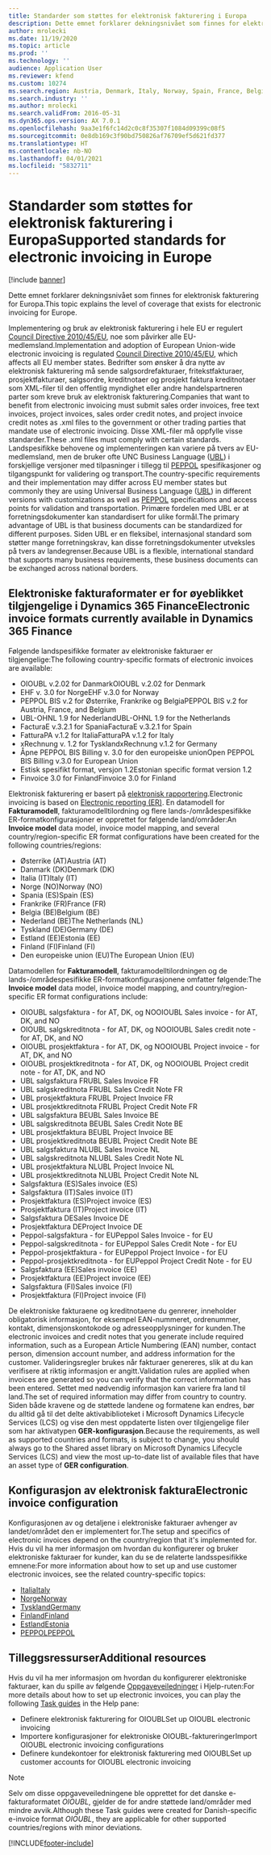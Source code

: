 ```yaml
---
title: Standarder som støttes for elektronisk fakturering i Europa
description: Dette emnet forklarer dekningsnivået som finnes for elektronisk fakturering for Europa.
author: mrolecki
ms.date: 11/19/2020
ms.topic: article
ms.prod: ''
ms.technology: ''
audience: Application User
ms.reviewer: kfend
ms.custom: 10274
ms.search.region: Austria, Denmark, Italy, Norway, Spain, France, Belgium, Netherlands
ms.search.industry: ''
ms.author: mrolecki
ms.search.validFrom: 2016-05-31
ms.dyn365.ops.version: AX 7.0.1
ms.openlocfilehash: 9aa3e1f6fc14d2c0c8f35307f1084d09399c08f5
ms.sourcegitcommit: 0e8db169c3f90bd750826af76709ef5d621fd377
ms.translationtype: HT
ms.contentlocale: nb-NO
ms.lasthandoff: 04/01/2021
ms.locfileid: "5832711"
---
```

# <a name="supported-standards-for-electronic-invoicing-in-europe"></a><span data-ttu-id="86ac1-103">Standarder som støttes for elektronisk fakturering i Europa</span><span class="sxs-lookup"><span data-stu-id="86ac1-103">Supported standards for electronic invoicing in Europe</span></span>

[!include [banner](../includes/banner.md)]

<span data-ttu-id="86ac1-104">Dette emnet forklarer dekningsnivået som finnes for elektronisk fakturering for Europa.</span><span class="sxs-lookup"><span data-stu-id="86ac1-104">This topic explains the level of coverage that exists for electronic invoicing for Europe.</span></span> 

<span data-ttu-id="86ac1-105">Implementering og bruk av elektronisk fakturering i hele EU er regulert [Council Directive 2010/45/EU](https://eur-lex.europa.eu/LexUriServ/LexUriServ.do?uri=OJ:L:2010:189:0001:0008:EN:PDF), noe som påvirker alle EU-medlemsland.</span><span class="sxs-lookup"><span data-stu-id="86ac1-105">Implementation and adoption of European Union-wide electronic invoicing is regulated [Council Directive 2010/45/EU](https://eur-lex.europa.eu/LexUriServ/LexUriServ.do?uri=OJ:L:2010:189:0001:0008:EN:PDF), which affects all EU member states.</span></span> <span data-ttu-id="86ac1-106">Bedrifter som ønsker å dra nytte av elektronisk fakturering må sende salgsordrefakturaer, fritekstfakturaer, prosjektfakturaer, salgsordre, kreditnotaer og prosjekt faktura kreditnotaer som XML-filer til den offentlig myndighet eller andre handelspartneren parter som kreve bruk av elektronisk fakturering.</span><span class="sxs-lookup"><span data-stu-id="86ac1-106">Companies that want to benefit from electronic invoicing must submit sales order invoices, free text invoices, project invoices, sales order credit notes, and project invoice credit notes as .xml files to the government or other trading parties that mandate use of electronic invoicing.</span></span> <span data-ttu-id="86ac1-107">Disse XML-filer må oppfylle visse standarder.</span><span class="sxs-lookup"><span data-stu-id="86ac1-107">These .xml files must comply with certain standards.</span></span> <span data-ttu-id="86ac1-108">Landspesifikke behovene og implementeringen kan variere på tvers av EU-medlemsland, men de bruker ofte UNC Business Language ([UBL](https://www.oasis-open.org/committees/tc_home.php?wg_abbrev=ubl)) i forskjellige versjoner med tilpasninger i tillegg til [PEPPOL](https://www.peppol.eu) spesifikasjoner og tilgangspunkt for validering og transport.</span><span class="sxs-lookup"><span data-stu-id="86ac1-108">The country-specific requirements and their implementation may differ across EU member states but commonly they are using Universal Business Language ([UBL](https://www.oasis-open.org/committees/tc_home.php?wg_abbrev=ubl)) in different versions with customizations as well as [PEPPOL](https://www.peppol.eu) specifications and access points for validation and transportation.</span></span> <span data-ttu-id="86ac1-109">Primære fordelen med UBL er at forretningsdokumenter kan standardisert for ulike formål.</span><span class="sxs-lookup"><span data-stu-id="86ac1-109">The primary advantage of UBL is that business documents can be standardized for different purposes.</span></span> <span data-ttu-id="86ac1-110">Siden UBL er en fleksibel, internasjonal standard som støtter mange forretningskrav, kan disse forretningsdokumenter utveksles på tvers av landegrenser.</span><span class="sxs-lookup"><span data-stu-id="86ac1-110">Because UBL is a flexible, international standard that supports many business requirements, these business documents can be exchanged across national borders.</span></span>

## <a name="electronic-invoice-formats-currently-available-in-dynamics-365-finance"></a><span data-ttu-id="86ac1-111">Elektroniske fakturaformater er for øyeblikket tilgjengelige i Dynamics 365 Finance</span><span class="sxs-lookup"><span data-stu-id="86ac1-111">Electronic invoice formats currently available in Dynamics 365 Finance</span></span>

<span data-ttu-id="86ac1-112">Følgende landspesifikke formater av elektroniske fakturaer er tilgjengelige:</span><span class="sxs-lookup"><span data-stu-id="86ac1-112">The following country-specific formats of electronic invoices are available:</span></span>

-   <span data-ttu-id="86ac1-113">OIOUBL v.2.02 for Danmark</span><span class="sxs-lookup"><span data-stu-id="86ac1-113">OIOUBL v.2.02 for Denmark</span></span>
-   <span data-ttu-id="86ac1-114">EHF v. 3.0 for Norge</span><span class="sxs-lookup"><span data-stu-id="86ac1-114">EHF v.3.0 for Norway</span></span>
-   <span data-ttu-id="86ac1-115">PEPPOL BIS v.2 for Østerrike, Frankrike og Belgia</span><span class="sxs-lookup"><span data-stu-id="86ac1-115">PEPPOL BIS v.2 for Austria, France, and Belgium</span></span>
-   <span data-ttu-id="86ac1-116">UBL-OHNL 1.9 for Nederland</span><span class="sxs-lookup"><span data-stu-id="86ac1-116">UBL-OHNL 1.9 for the Netherlands</span></span>
-   <span data-ttu-id="86ac1-117">FacturaE v.3.2.1 for Spania</span><span class="sxs-lookup"><span data-stu-id="86ac1-117">FacturaE v.3.2.1 for Spain</span></span>
-   <span data-ttu-id="86ac1-118">FatturaPA v.1.2 for Italia</span><span class="sxs-lookup"><span data-stu-id="86ac1-118">FatturaPA v.1.2 for Italy</span></span>
-   <span data-ttu-id="86ac1-119">xRechnung v. 1.2 for Tyskland</span><span class="sxs-lookup"><span data-stu-id="86ac1-119">xRechnung v.1.2 for Germany</span></span>
-   <span data-ttu-id="86ac1-120">Åpne PEPPOL BIS Billing v. 3.0 for den europeiske union</span><span class="sxs-lookup"><span data-stu-id="86ac1-120">Open PEPPOL BIS Billing v.3.0 for European Union</span></span>
-   <span data-ttu-id="86ac1-121">Estisk spesifikt format, versjon 1.2</span><span class="sxs-lookup"><span data-stu-id="86ac1-121">Estonian specific format version 1.2</span></span>
-   <span data-ttu-id="86ac1-122">Finvoice 3.0 for Finland</span><span class="sxs-lookup"><span data-stu-id="86ac1-122">Finvoice 3.0 for Finland</span></span>

<span data-ttu-id="86ac1-123">Elektronisk fakturering er basert på [elektronisk rapportering](../../dev-itpro/analytics/general-electronic-reporting.md).</span><span class="sxs-lookup"><span data-stu-id="86ac1-123">Electronic invoicing is based on [Electronic reporting (ER)](../../dev-itpro/analytics/general-electronic-reporting.md).</span></span> <span data-ttu-id="86ac1-124">En datamodell for **Fakturamodell**, fakturamodelltilordning og flere lands-/områdespesifikke ER-formatkonfigurasjoner er opprettet for følgende land/områder:</span><span class="sxs-lookup"><span data-stu-id="86ac1-124">An **Invoice model** data model, invoice model mapping, and several country/region-specific ER format configurations have been created for the following countries/regions:</span></span> 

- <span data-ttu-id="86ac1-125">Østerrike (AT)</span><span class="sxs-lookup"><span data-stu-id="86ac1-125">Austria (AT)</span></span>
- <span data-ttu-id="86ac1-126">Danmark (DK)</span><span class="sxs-lookup"><span data-stu-id="86ac1-126">Denmark (DK)</span></span>
- <span data-ttu-id="86ac1-127">Italia (IT)</span><span class="sxs-lookup"><span data-stu-id="86ac1-127">Italy (IT)</span></span>
- <span data-ttu-id="86ac1-128">Norge (NO)</span><span class="sxs-lookup"><span data-stu-id="86ac1-128">Norway (NO)</span></span>
- <span data-ttu-id="86ac1-129">Spania (ES)</span><span class="sxs-lookup"><span data-stu-id="86ac1-129">Spain (ES)</span></span>
- <span data-ttu-id="86ac1-130">Frankrike (FR)</span><span class="sxs-lookup"><span data-stu-id="86ac1-130">France (FR)</span></span>
- <span data-ttu-id="86ac1-131">Belgia (BE)</span><span class="sxs-lookup"><span data-stu-id="86ac1-131">Belgium (BE)</span></span>
- <span data-ttu-id="86ac1-132">Nederland (BE)</span><span class="sxs-lookup"><span data-stu-id="86ac1-132">The Netherlands (NL)</span></span>
- <span data-ttu-id="86ac1-133">Tyskland (DE)</span><span class="sxs-lookup"><span data-stu-id="86ac1-133">Germany (DE)</span></span>
- <span data-ttu-id="86ac1-134">Estland (EE)</span><span class="sxs-lookup"><span data-stu-id="86ac1-134">Estonia (EE)</span></span>
- <span data-ttu-id="86ac1-135">Finland (FI)</span><span class="sxs-lookup"><span data-stu-id="86ac1-135">Finland (FI)</span></span>
- <span data-ttu-id="86ac1-136">Den europeiske union (EU)</span><span class="sxs-lookup"><span data-stu-id="86ac1-136">The European Union (EU)</span></span>

<span data-ttu-id="86ac1-137">Datamodellen for **Fakturamodell**, fakturamodelltilordningen og de lands-/områdespesifikke ER-formatkonfigurasjonene omfatter følgende:</span><span class="sxs-lookup"><span data-stu-id="86ac1-137">The **Invoice model** data model, invoice model mapping, and country/region-specific ER format configurations include:</span></span>

-   <span data-ttu-id="86ac1-138">OIOUBL salgsfaktura - for AT, DK, og NO</span><span class="sxs-lookup"><span data-stu-id="86ac1-138">OIOUBL Sales invoice - for AT, DK, and NO</span></span>
-   <span data-ttu-id="86ac1-139">OIOUBL salgskreditnota - for AT, DK, og NO</span><span class="sxs-lookup"><span data-stu-id="86ac1-139">OIOUBL Sales credit note - for AT, DK, and NO</span></span>
-   <span data-ttu-id="86ac1-140">OIOUBL prosjektfaktura - for AT, DK, og NO</span><span class="sxs-lookup"><span data-stu-id="86ac1-140">OIOUBL Project invoice - for AT, DK, and NO</span></span>
-   <span data-ttu-id="86ac1-141">OIOUBL prosjektkreditnota - for AT, DK, og NO</span><span class="sxs-lookup"><span data-stu-id="86ac1-141">OIOUBL Project credit note - for AT, DK, and NO</span></span>
-   <span data-ttu-id="86ac1-142">UBL salgsfaktura FR</span><span class="sxs-lookup"><span data-stu-id="86ac1-142">UBL Sales Invoice FR</span></span>
-   <span data-ttu-id="86ac1-143">UBL salgskreditnota FR</span><span class="sxs-lookup"><span data-stu-id="86ac1-143">UBL Sales Credit Note FR</span></span>
-   <span data-ttu-id="86ac1-144">UBL prosjektfaktura FR</span><span class="sxs-lookup"><span data-stu-id="86ac1-144">UBL Project Invoice FR</span></span>
-   <span data-ttu-id="86ac1-145">UBL prosjektkreditnota FR</span><span class="sxs-lookup"><span data-stu-id="86ac1-145">UBL Project Credit Note FR</span></span>
-   <span data-ttu-id="86ac1-146">UBL salgsfaktura BE</span><span class="sxs-lookup"><span data-stu-id="86ac1-146">UBL Sales Invoice BE</span></span>
-   <span data-ttu-id="86ac1-147">UBL salgskreditnota BE</span><span class="sxs-lookup"><span data-stu-id="86ac1-147">UBL Sales Credit Note BE</span></span>
-   <span data-ttu-id="86ac1-148">UBL prosjektfaktura BE</span><span class="sxs-lookup"><span data-stu-id="86ac1-148">UBL Project Invoice BE</span></span>
-   <span data-ttu-id="86ac1-149">UBL prosjektkreditnota BE</span><span class="sxs-lookup"><span data-stu-id="86ac1-149">UBL Project Credit Note BE</span></span>
-   <span data-ttu-id="86ac1-150">UBL salgsfaktura NL</span><span class="sxs-lookup"><span data-stu-id="86ac1-150">UBL Sales Invoice NL</span></span>
-   <span data-ttu-id="86ac1-151">UBL salgskreditnota NL</span><span class="sxs-lookup"><span data-stu-id="86ac1-151">UBL Sales Credit Note NL</span></span>
-   <span data-ttu-id="86ac1-152">UBL prosjektfaktura NL</span><span class="sxs-lookup"><span data-stu-id="86ac1-152">UBL Project Invoice NL</span></span>
-   <span data-ttu-id="86ac1-153">UBL prosjektkreditnota NL</span><span class="sxs-lookup"><span data-stu-id="86ac1-153">UBL Project Credit Note NL</span></span> 
-   <span data-ttu-id="86ac1-154">Salgsfaktura (ES)</span><span class="sxs-lookup"><span data-stu-id="86ac1-154">Sales invoice (ES)</span></span>
-   <span data-ttu-id="86ac1-155">Salgsfaktura (IT)</span><span class="sxs-lookup"><span data-stu-id="86ac1-155">Sales invoice (IT)</span></span>
-   <span data-ttu-id="86ac1-156">Prosjektfaktura (ES)</span><span class="sxs-lookup"><span data-stu-id="86ac1-156">Project invoice (ES)</span></span>
-   <span data-ttu-id="86ac1-157">Prosjektfaktura (IT)</span><span class="sxs-lookup"><span data-stu-id="86ac1-157">Project invoice (IT)</span></span>
-   <span data-ttu-id="86ac1-158">Salgsfaktura DE</span><span class="sxs-lookup"><span data-stu-id="86ac1-158">Sales Invoice DE</span></span>
-   <span data-ttu-id="86ac1-159">Prosjektfaktura DE</span><span class="sxs-lookup"><span data-stu-id="86ac1-159">Project Invoice DE</span></span>
-   <span data-ttu-id="86ac1-160">Peppol-salgsfaktura - for EU</span><span class="sxs-lookup"><span data-stu-id="86ac1-160">Peppol Sales Invoice - for EU</span></span>
-   <span data-ttu-id="86ac1-161">Peppol-salgskreditnota - for EU</span><span class="sxs-lookup"><span data-stu-id="86ac1-161">Peppol Sales Credit Note - for EU</span></span>
-   <span data-ttu-id="86ac1-162">Peppol-prosjektfaktura - for EU</span><span class="sxs-lookup"><span data-stu-id="86ac1-162">Peppol Project Invoice - for EU</span></span>
-   <span data-ttu-id="86ac1-163">Peppol-prosjektkreditnota - for EU</span><span class="sxs-lookup"><span data-stu-id="86ac1-163">Peppol Project Credit Note - for EU</span></span>
-   <span data-ttu-id="86ac1-164">Salgsfaktura (EE)</span><span class="sxs-lookup"><span data-stu-id="86ac1-164">Sales invoice (EE)</span></span>
-   <span data-ttu-id="86ac1-165">Prosjektfaktura (EE)</span><span class="sxs-lookup"><span data-stu-id="86ac1-165">Project invoice (EE)</span></span>
-   <span data-ttu-id="86ac1-166">Salgsfaktura (FI)</span><span class="sxs-lookup"><span data-stu-id="86ac1-166">Sales invoice (FI)</span></span>
-   <span data-ttu-id="86ac1-167">Prosjektfaktura (FI)</span><span class="sxs-lookup"><span data-stu-id="86ac1-167">Project invoice (FI)</span></span>

<span data-ttu-id="86ac1-168">De elektroniske fakturaene og kreditnotaene du genrerer, inneholder obligatorisk informasjon, for eksempel EAN-nummeret, ordrenummer, kontakt, dimensjonskontokode og adresseopplysninger for kunden.</span><span class="sxs-lookup"><span data-stu-id="86ac1-168">The electronic invoices and credit notes that you generate include required information, such as a European Article Numbering (EAN) number, contact person, dimension account number, and address information for the customer.</span></span> <span data-ttu-id="86ac1-169">Valideringsregler brukes når fakturaer genereres, slik at du kan verifisere at riktig informasjon er angitt.</span><span class="sxs-lookup"><span data-stu-id="86ac1-169">Validation rules are applied when invoices are generated so you can verify that the correct information has been entered.</span></span> <span data-ttu-id="86ac1-170">Settet med nødvendig informasjon kan variere fra land til land.</span><span class="sxs-lookup"><span data-stu-id="86ac1-170">The set of required information may differ from country to country.</span></span> <span data-ttu-id="86ac1-171">Siden både kravene og de støttede landene og formatene kan endres, bør du alltid gå til det delte aktivabiblioteket i Microsoft Dynamics Lifecycle Services (LCS) og vise den mest oppdaterte listen over tilgjengelige filer som har aktivatypen **GER-konfigurasjon**.</span><span class="sxs-lookup"><span data-stu-id="86ac1-171">Because the requirements, as well as supported countries and formats, is subject to change, you should always go to the Shared asset library on Microsoft Dynamics Lifecycle Services (LCS) and view the most up-to-date list of available files that have an asset type of **GER configuration**.</span></span>

## <a name="electronic-invoice-configuration"></a><span data-ttu-id="86ac1-172">Konfigurasjon av elektronisk faktura</span><span class="sxs-lookup"><span data-stu-id="86ac1-172">Electronic invoice configuration</span></span>
<span data-ttu-id="86ac1-173">Konfigurasjonen av og detaljene i elektroniske fakturaer avhenger av landet/området den er implementert for.</span><span class="sxs-lookup"><span data-stu-id="86ac1-173">The setup and specifics of electronic invoices depend on the country/region that it's implemented for.</span></span> <span data-ttu-id="86ac1-174">Hvis du vil ha mer informasjon om hvordan du konfigurerer og bruker elektroniske fakturaer for kunder, kan du se de relaterte landsspesifikke emnene:</span><span class="sxs-lookup"><span data-stu-id="86ac1-174">For more information about how to set up and use customer electronic invoices, see the related country-specific topics:</span></span>

- [<span data-ttu-id="86ac1-175">Italia</span><span class="sxs-lookup"><span data-stu-id="86ac1-175">Italy</span></span>](emea-ita-e-invoices.md)
- [<span data-ttu-id="86ac1-176">Norge</span><span class="sxs-lookup"><span data-stu-id="86ac1-176">Norway</span></span>](emea-nor-e-invoices.md)
- [<span data-ttu-id="86ac1-177">Tyskland</span><span class="sxs-lookup"><span data-stu-id="86ac1-177">Germany</span></span>](emea-deu-e-invoices.md)
- [<span data-ttu-id="86ac1-178">Finland</span><span class="sxs-lookup"><span data-stu-id="86ac1-178">Finland</span></span>](https://support.microsoft.com/help/4559937)
- [<span data-ttu-id="86ac1-179">Estland</span><span class="sxs-lookup"><span data-stu-id="86ac1-179">Estonia</span></span>](https://support.microsoft.com/help/4552679)
- [<span data-ttu-id="86ac1-180">PEPPOL</span><span class="sxs-lookup"><span data-stu-id="86ac1-180">PEPPOL</span></span>](https://support.microsoft.com/help/4490320)

## <a name="additional-resources"></a><span data-ttu-id="86ac1-181">Tilleggsressurser</span><span class="sxs-lookup"><span data-stu-id="86ac1-181">Additional resources</span></span>
<span data-ttu-id="86ac1-182">Hvis du vil ha mer informasjon om hvordan du konfigurerer elektroniske fakturaer, kan du spille av følgende [Oppgaveveiledninger](../../fin-and-ops/get-started/help-overview.md#task-guides) i Hjelp-ruten:</span><span class="sxs-lookup"><span data-stu-id="86ac1-182">For more details about how to set up electronic invoices, you can play the following [Task guides](../../fin-and-ops/get-started/help-overview.md#task-guides) in the Help pane:</span></span>

 - <span data-ttu-id="86ac1-183">Definere elektronisk fakturering for OIOUBL</span><span class="sxs-lookup"><span data-stu-id="86ac1-183">Set up OIOUBL electronic invoicing</span></span>
 - <span data-ttu-id="86ac1-184">Importere konfigurasjoner for elektroniske OIOUBL-faktureringer</span><span class="sxs-lookup"><span data-stu-id="86ac1-184">Import OIOUBL electronic invoicing configurations</span></span>
 - <span data-ttu-id="86ac1-185">Definere kundekontoer for elektronisk fakturering med OIOUBL</span><span class="sxs-lookup"><span data-stu-id="86ac1-185">Set up customer accounts for OIOUBL electronic invoicing</span></span>

> [!NOTE] 
> <span data-ttu-id="86ac1-186">Selv om disse oppgaveveiledningene ble opprettet for det danske e-fakturaformatet *OIOUBL*, gjelder de for andre støttede land/områder med mindre avvik.</span><span class="sxs-lookup"><span data-stu-id="86ac1-186">Although these Task guides were created for Danish-specific e-invoice format *OIOUBL*, they are applicable for other supported countries/regions with minor deviations.</span></span>


[!INCLUDE[footer-include](../../includes/footer-banner.md)]